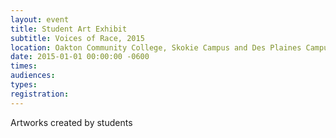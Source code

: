 ```yaml
---
layout: event
title: Student Art Exhibit
subtitle: Voices of Race, 2015
location: Oakton Community College, Skokie Campus and Des Plaines Campus
date: 2015-01-01 00:00:00 -0600
times: 
audiences: 
types: 
registration: 
---
```

Artworks created by students
